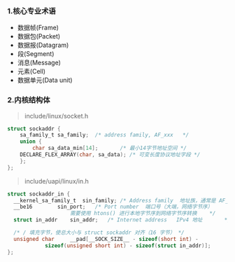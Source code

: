 ### 1.核心专业术语
- 数据帧(Frame)
- 数据包(Packet)
- 数据报(Datagram)
- 段(Segment)
- 消息(Message)
- 元素(Cell)
- 数据单元(Data unit)
### 2.内核结构体
> include/linux/socket.h
```c
struct sockaddr {
    sa_family_t	sa_family;	/* address family, AF_xxx	*/
    union {
    	char sa_data_min[14];		/* 最小14字节地址空间 */
	DECLARE_FLEX_ARRAY(char, sa_data); /* 可变长度协议地址字段 */
    };
};
```
> include/uapi/linux/in.h
```c
struct sockaddr_in {
  __kernel_sa_family_t	sin_family;	/* Address family  地址族，通常是 AF_INET	*/
  __be16		sin_port;	/* Port number	端口号（大端，网络字节序）
					需要使用 htons() 进行本地字节序到网络字节序转换	*/
  struct in_addr	sin_addr;	/* Internet address   IPv4 地址		*/

  /* / 填充字节，使总大小与 struct sockaddr 对齐（16 字节） */
  unsigned char		__pad[__SOCK_SIZE__ - sizeof(short int) -
			sizeof(unsigned short int) - sizeof(struct in_addr)];
};
```
